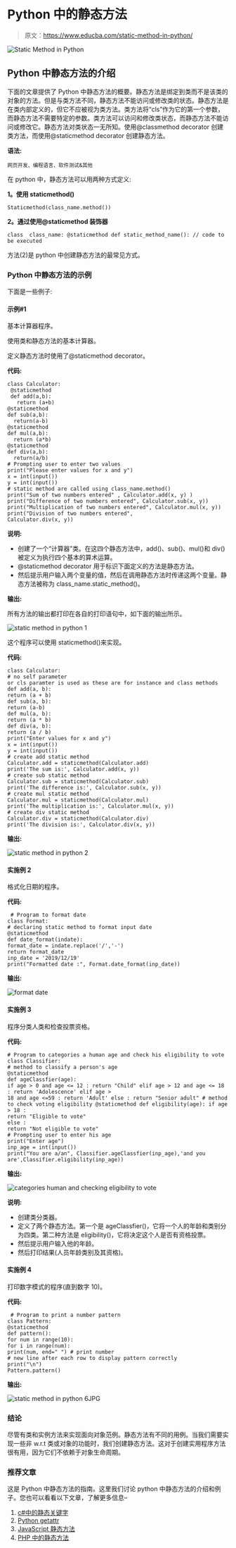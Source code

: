# Python 中的静态方法

> 原文：<https://www.educba.com/static-method-in-python/>

![Static Method in Python](img/e9d8aa958a86527e1001602368bb9d3b.png)



## Python 中静态方法的介绍

下面的文章提供了 Python 中静态方法的概要。静态方法是绑定到类而不是该类的对象的方法。但是与类方法不同，静态方法不能访问或修改类的状态。静态方法是在类内部定义的，但它不应被视为类方法。类方法将“cls”作为它的第一个参数，而静态方法不需要特定的参数。类方法可以访问和修改类状态，而静态方法不能访问或修改它。静态方法对类状态一无所知。使用@classmethod decorator 创建类方法，而使用@staticmethod decorator 创建静态方法。

**语法:**

<small>网页开发、编程语言、软件测试&其他</small>

在 python 中，静态方法可以用两种方式定义:

**1。使用 staticmethod()**

`Staticmethod(class_name.method())`

**2。通过使用@staticmethod 装饰器**

`class  class_name:
@staticmethod
def static_method_name():
// code to be executed`

方法(2)是 python 中创建静态方法的最常见方式。

### Python 中静态方法的示例

下面是一些例子:

#### 示例#1

基本计算器程序。

使用类和静态方法的基本计算器。

定义静态方法时使用了@staticmethod decorator。

**代码:**

```
class Calculator:
 @staticmethod
 def add(a,b):
   return (a+b)
@staticmethod
def sub(a,b):
  return(a-b)
@staticmethod
def mul(a,b):
  return (a*b)
@staticmethod
def div(a,b):
  return(a/b)
# Prompting user to enter two values
print("Please enter values for x and y")
x = int(input())
y = int(input())
# static method are called using class_name.method()
print("Sum of two numbers entered" , Calculator.add(x, y) )
print("Difference of two numbers entered", Calculator.sub(x, y))
print("Multiplication of two numbers entered", Calculator.mul(x, y))
print("Division of two numbers entered",
Calculator.div(x, y))
```

**说明:**

*   创建了一个“计算器”类。在这四个静态方法中，add()、sub()、mul()和 div()被定义为执行四个基本的算术运算。
*   @staticmethod decorator 用于标识下面定义的方法是静态方法。
*   然后提示用户输入两个变量的值，然后在调用静态方法时传递这两个变量。静态方法被称为 class_name.static_method()。

**输出:**

所有方法的输出都打印在各自的打印语句中，如下面的输出所示。

![static method in python 1](img/fcdd60c454150021f34345ed3f01a2ee.png)



这个程序可以使用 staticmethod()来实现。

**代码:**

```
class Calculator:
# no self parameter
or cls paramter is used as these are for instance and class methods
def add(a, b):
return (a + b)
def sub(a, b):
return (a-b)
def mul(a, b):
return (a * b)
def div(a, b):
return (a / b)
print("Enter values for x and y")
x = int(input())
y = int(input())
# create add static method
Calculator.add = staticmethod(Calculator.add)
print('The sum is:', Calculator.add(x, y))
# create sub static method
Calculator.sub = staticmethod(Calculator.sub)
print('The difference is:', Calculator.sub(x, y))
# create mul static method
Calculator.mul = staticmethod(Calculator.mul)
print('The multiplication is:', Calculator.mul(x, y))
# create div static method
Calculator.div = staticmethod(Calculator.div)
print('The division is:', Calculator.div(x, y))
```

**输出:**

![static method in python 2](img/80952231e7a42a16195d050412b62e02.png)



#### 实施例 2

格式化日期的程序。

**代码:**

```
 # Program to format date
class Format:
# declaring static method to format input date
@staticmethod
def date_format(indate):
format_date = indate.replace('/','-')
return format_date
inp_date = '2019/12/19'
print("Formatted date :", Format.date_format(inp_date)) 
```

**输出:**

![format date](img/3642a4c9e10688232a2a741b5b13ef4c.png)



#### 实施例 3

程序分类人类和检查投票资格。

**代码:**

```
# Program to categories a human age and check his eligibility to vote
class Classifier:
# method to classify a person's age
@staticmethod
def ageClassfier(age):
if age > 0 and age <= 12 : return "Child" elif age > 12 and age <= 18 : return 'Adolescence' elif age >
18 and age <=59 : return 'Adult' else : return "Senior adult" # method to check voting eligibility @staticmethod def eligibility(age): if age > 18 :
return "Eligible to vote"
else :
return "Not eligible to vote"
# Prompting user to enter his age
print("Enter age")
inp_age = int(input())
print("You are a/an", Classifier.ageClassfier(inp_age),'and you are',Classifier.eligibility(inp_age))
```

**输出:**

![categories human and checking eligibility to vote](img/e8c9fd8111eabc27f34d3a580a5d033f.png)



**说明:**

*   创建类分类器。
*   定义了两个静态方法。第一个是 ageClassfier()，它将一个人的年龄和类别分为四类。第二种方法是 eligibility()，它将决定这个人是否有资格投票。
*   然后提示用户输入他的年龄。
*   然后打印结果(人员年龄类别及其资格)。

#### 实施例 4

打印数字模式的程序(直到数字 10)。

**代码:**

```
 # Program to print a number pattern
class Pattern:
@staticmethod
def pattern():
for num in range(10):
for i in range(num):
print(num, end=" ") # print number
# new line after each row to display pattern correctly
print("\n")
Pattern.pattern() 
```

**输出:**

![static method in python 6JPG](img/6a8d818cbdae95bdfde6d76fef3d5856.png)



### 结论

尽管有类和实例方法来实现面向对象范例。静态方法有不同的用例。当我们需要实现一些非 w.r.t 类或对象的功能时，我们创建静态方法。这对于创建实用程序方法很有用，因为它们不依赖于对象生命周期。

### 推荐文章

这是 Python 中静态方法的指南。这里我们讨论 python 中静态方法的介绍和例子。您也可以看看以下文章，了解更多信息–

1.  [c#中的静态关键字](https://www.educba.com/static-keyword-in-c-sharp/)
2.  [Python getattr](https://www.educba.com/python-getattr/)
3.  [JavaScript 静态方法](https://www.educba.com/javascript-static-method/)
4.  [PHP 中的静态方法](https://www.educba.com/static-method-in-php/)






